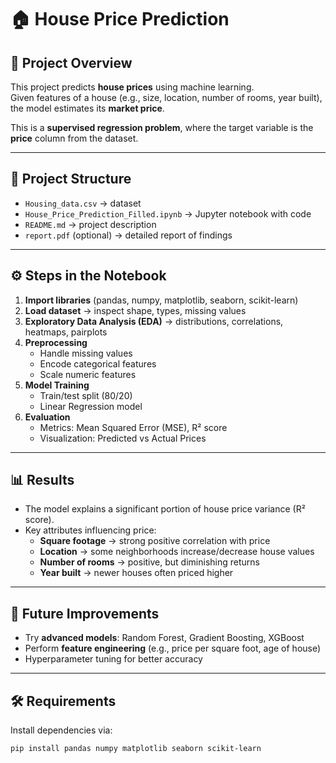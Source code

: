 # 🏠 House Price Prediction

## 📌 Project Overview
This project predicts **house prices** using machine learning.  
Given features of a house (e.g., size, location, number of rooms, year built), the model estimates its **market price**.  

This is a **supervised regression problem**, where the target variable is the **price** column from the dataset.

---

## 📂 Project Structure
- `Housing_data.csv` → dataset
- `House_Price_Prediction_Filled.ipynb` → Jupyter notebook with code
- `README.md` → project description
- `report.pdf` (optional) → detailed report of findings

---

## ⚙️ Steps in the Notebook
1. **Import libraries** (pandas, numpy, matplotlib, seaborn, scikit-learn)  
2. **Load dataset** → inspect shape, types, missing values  
3. **Exploratory Data Analysis (EDA)** → distributions, correlations, heatmaps, pairplots  
4. **Preprocessing**  
   - Handle missing values  
   - Encode categorical features  
   - Scale numeric features  
5. **Model Training**  
   - Train/test split (80/20)  
   - Linear Regression model  
6. **Evaluation**  
   - Metrics: Mean Squared Error (MSE), R² score  
   - Visualization: Predicted vs Actual Prices  

---

## 📊 Results
- The model explains a significant portion of house price variance (R² score).  
- Key attributes influencing price:  
  - **Square footage** → strong positive correlation with price  
  - **Location** → some neighborhoods increase/decrease house values  
  - **Number of rooms** → positive, but diminishing returns  
  - **Year built** → newer houses often priced higher  

---

## 🚀 Future Improvements
- Try **advanced models**: Random Forest, Gradient Boosting, XGBoost  
- Perform **feature engineering** (e.g., price per square foot, age of house)  
- Hyperparameter tuning for better accuracy  

---

## 🛠️ Requirements
Install dependencies via:
```bash
pip install pandas numpy matplotlib seaborn scikit-learn
